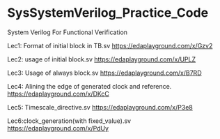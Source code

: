 # SysSystemVerilog_Practice_Code
System Verilog For Functional Verification

Lec1: Format of initial block in TB.sv
https://edaplayground.com/x/Gzv2

Lec2: usage of initial block.sv
https://edaplayground.com/x/UPLZ   

Lec3: Usage of always block.sv
https://edaplayground.com/x/B7RD

Lec4: Alining the edge of generated clock and reference.
https://edaplayground.com/x/DKcC

Lec5: Timescale_directive.sv
https://edaplayground.com/x/P3e8

Lec6:clock_generation(with fixed_value).sv
https://edaplayground.com/x/PdUy
